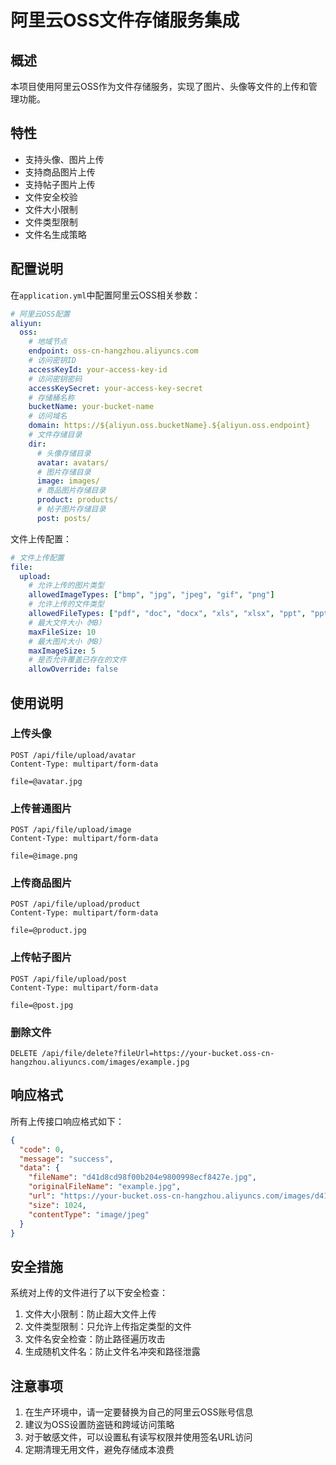 # 阿里云OSS文件存储服务集成

## 概述

本项目使用阿里云OSS作为文件存储服务，实现了图片、头像等文件的上传和管理功能。

## 特性

- 支持头像、图片上传
- 支持商品图片上传
- 支持帖子图片上传
- 文件安全校验
- 文件大小限制
- 文件类型限制
- 文件名生成策略

## 配置说明

在`application.yml`中配置阿里云OSS相关参数：

```yaml
# 阿里云OSS配置
aliyun:
  oss:
    # 地域节点
    endpoint: oss-cn-hangzhou.aliyuncs.com
    # 访问密钥ID
    accessKeyId: your-access-key-id
    # 访问密钥密码
    accessKeySecret: your-access-key-secret
    # 存储桶名称
    bucketName: your-bucket-name
    # 访问域名
    domain: https://${aliyun.oss.bucketName}.${aliyun.oss.endpoint}
    # 文件存储目录
    dir:
      # 头像存储目录
      avatar: avatars/
      # 图片存储目录
      image: images/
      # 商品图片存储目录
      product: products/
      # 帖子图片存储目录
      post: posts/
```

文件上传配置：

```yaml
# 文件上传配置
file:
  upload:
    # 允许上传的图片类型
    allowedImageTypes: ["bmp", "jpg", "jpeg", "gif", "png"]
    # 允许上传的文件类型
    allowedFileTypes: ["pdf", "doc", "docx", "xls", "xlsx", "ppt", "pptx", "txt", "zip", "rar"]
    # 最大文件大小（MB）
    maxFileSize: 10
    # 最大图片大小（MB）
    maxImageSize: 5
    # 是否允许覆盖已存在的文件
    allowOverride: false
```

## 使用说明

### 上传头像

```http
POST /api/file/upload/avatar
Content-Type: multipart/form-data

file=@avatar.jpg
```

### 上传普通图片

```http
POST /api/file/upload/image
Content-Type: multipart/form-data

file=@image.png
```

### 上传商品图片

```http
POST /api/file/upload/product
Content-Type: multipart/form-data

file=@product.jpg
```

### 上传帖子图片

```http
POST /api/file/upload/post
Content-Type: multipart/form-data

file=@post.jpg
```

### 删除文件

```http
DELETE /api/file/delete?fileUrl=https://your-bucket.oss-cn-hangzhou.aliyuncs.com/images/example.jpg
```

## 响应格式

所有上传接口响应格式如下：

```json
{
  "code": 0,
  "message": "success",
  "data": {
    "fileName": "d41d8cd98f00b204e9800998ecf8427e.jpg",
    "originalFileName": "example.jpg",
    "url": "https://your-bucket.oss-cn-hangzhou.aliyuncs.com/images/d41d8cd98f00b204e9800998ecf8427e.jpg",
    "size": 1024,
    "contentType": "image/jpeg"
  }
}
```

## 安全措施

系统对上传的文件进行了以下安全检查：

1. 文件大小限制：防止超大文件上传
2. 文件类型限制：只允许上传指定类型的文件
3. 文件名安全检查：防止路径遍历攻击
4. 生成随机文件名：防止文件名冲突和路径泄露

## 注意事项

1. 在生产环境中，请一定要替换为自己的阿里云OSS账号信息
2. 建议为OSS设置防盗链和跨域访问策略
3. 对于敏感文件，可以设置私有读写权限并使用签名URL访问
4. 定期清理无用文件，避免存储成本浪费 